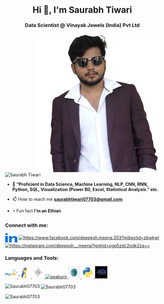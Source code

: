 <!--
**Saurabh Tiwari** is a ✨ _special_ ✨ repository because its `README.md` (this file) appears on your GitHub profile.
Here are some ideas to get you started:
- 🔭 I’m currently working on ...
- 🌱 I’m currently learning ...
- 👯 I’m looking to collaborate on ...
- 🤔 I’m looking for help with ...
- 💬 Ask me about ...
- 📫 How to reach me: ...
- 😄 Pronouns: ...
- ⚡ Fun fact: ...
-->
<h1 align="center">Hi 👋, I'm Saurabh Tiwari</h1>
<h3 align="center">Data Scientist @ Vinayak Jewels (India) Pvt Ltd</h3>

<img align="right" alt="coding" width="400" src="https://github.com/Saurabh07703/Saurabh07703/blob/main/ST_3.png">

<p align="left"> <img src="https://komarev.com/ghpvc/?username=Saurabh07703&label=Profile%20views&color=0e75b6&style=flat" alt="Saurabh Tiwari" /> </p>

- 🌱 **“Proficient in Data Science, Machine Learning, NLP, CNN, RNN, Python, SQL, Visualization (Power BI), Excel, Statistical Analysis.” etc.**

- 📫 How to reach me **saurabhtiwari07703@gmail.com**

- ⚡ Fun fact **I'm an Ethian**

<h3 align="left">Connect with me:</h3>
<p align="left">
<a href="https://in.linkedin.com/in/saurabh703/" target="_blank"><img align="center" src="https://github.com/Saurabh07703/Saurabh07703/blob/main/linked_logo.svg" alt="Saurabh Tiwari" height="30" width="40" /></a>
<a href="https://fb.com/https://www.facebook.com/deepesh.meena.353?mibextid=zbwkwl" target="blank"><img align="center" src="https://raw.githubusercontent.com/rahuldkjain/github-profile-readme-generator/master/src/images/icons/Social/facebook.svg" alt="https://www.facebook.com/deepesh.meena.353?mibextid=zbwkwl" height="30" width="40" /></a>
<a href="https://instagram.com/https://instagram.com/deepesh._.meena?igshid=ogq5zdc2odk2za==" target="blank"><img align="center" src="https://raw.githubusercontent.com/rahuldkjain/github-profile-readme-generator/master/src/images/icons/Social/instagram.svg" alt="https://instagram.com/deepesh._.meena?igshid=ogq5zdc2odk2za==" height="30" width="40" /></a>
</p>

<h3 align="left">Languages and Tools:</h3>
<p align="left">
  <a href="https://www.mysql.com/" target="_blank" rel="noreferrer">
    <img src="https://raw.githubusercontent.com/devicons/devicon/master/icons/mysql/mysql-original-wordmark.svg" alt="mysql" width="40" height="40"/>
  </a>
  <a href="https://pandas.pydata.org/" target="_blank" rel="noreferrer">
    <img src="https://github.com/Saurabh07703/Saurabh07703/blob/main/pandas_logo1.jpg" alt="pandas" width="40" height="40"/>
  </a>
  <a href="https://www.postgresql.org" target="_blank" rel="noreferrer">
    <img src="https://github.com/Saurabh07703/Saurabh07703/blob/main/ai_logo.jpg" alt="Artificial Intelligence" width="40" height="40"/>
  </a>
  <a href="https://seaborn.pydata.org/" target="_blank" rel="noreferrer">
    <img src="https://seaborn.pydata.org/_images/logo-mark-lightbg.svg" alt="seaborn" width="40" height="40"/>
  </a>
  <a href="https://www.sqlite.org/" target="_blank" rel="noreferrer">
    <img src="https://github.com/Saurabh07703/Saurabh07703/blob/main/ml_logo.png" alt="Machine Learning" width="40" height="40"/>
  </a>
  <a href="https://www.python.org/" target="_blank" rel="noreferrer">
    <img src="https://github.com/Saurabh07703/Saurabh07703/blob/main/python_logo.svg" alt="python" width="40" height="40"/>
  </a>
  <a href="https://numpy.org/" target="_blank" rel="noreferrer">
    <img src="https://github.com/Saurabh07703/Saurabh07703/blob/main/data_science_logo.jpg" alt="Data Science" width="40" height="40"/>
  </a>
</p>



<p><img align="left" src="https://github-readme-stats.vercel.app/api/top-langs?username=Saurabh07703&show_icons=true&locale=en&layout=compact" alt="Saurabh07703" /></p>

<p>&nbsp;<img align="center" src="https://github-readme-stats.vercel.app/api?username=Saurabh07703&show_icons=true&locale=en" alt="Saurabh07703" /></p>

<p><img align="center" src="https://github-readme-streak-stats.herokuapp.com/?user=Saurabh07703&" alt="Saurabh07703" /></p>
